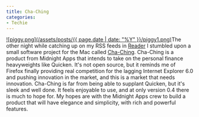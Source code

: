 ```yaml
---
title: Cha-Ching
categories:
- Techie
---
```


[![piggy.png](/assets/posts/{{ page.date | date: "%Y" }}/piggy1.png)](http://www.midnightapps.com/chaching/)The other night while catching up on my RSS feeds in [Reader](http://reader.google.com/) I stumbled upon a small software project for the Mac called [Cha-Ching](http://www.midnightapps.com/chaching/). Cha-Ching is a product from Midnight Apps that intends to take on the personal finance heavyweights like Quicken. It's not open source, but it reminds me of Firefox finally providing real competition for the lagging Internet Explorer 6.0 and pushing innovation in the market, and this is a market that needs innovation.
Cha-Ching is far from being able to supplant Quicken, but it's sleek and well done. It feels enjoyable to use, and at only version 0.4 there is much to hope for. My hopes are with the Midnight Apps crew to build a product that will have elegance and simplicity, with rich and powerful features.
